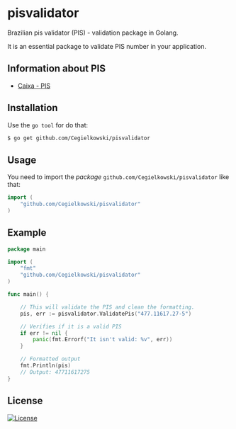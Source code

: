 # pisvalidator
Brazilian pis validator (PIS) - validation package in Golang.

It is an essential package to validate PIS number in your application.


## Information about PIS

- [Caixa - PIS](http://www.caixa.gov.br/beneficios-trabalhador/pis/Paginas/default.aspx)

## Installation
Use the `go tool` for do that:
```bash
$ go get github.com/Cegielkowski/pisvalidator
```

## Usage

You need to import the *package* `github.com/Cegielkowski/pisvalidator` like that:

```go
import (
    "github.com/Cegielkowski/pisvalidator"
)
```

## Example

```go
package main

import (
	"fmt"
	"github.com/Cegielkowski/pisvalidator"
)

func main() {

	// This will validate the PIS and clean the formatting.
	pis, err := pisvalidator.ValidatePis("477.11617.27-5")

	// Verifies if it is a valid PIS
	if err != nil {
		panic(fmt.Errorf("It isn't valid: %v", err))
	}

	// Formatted output
	fmt.Println(pis)
	// Output: 47711617275
}
```

## License
[![License](https://img.shields.io/badge/License-MIT-yellow.svg?style=flat)](LICENSE)